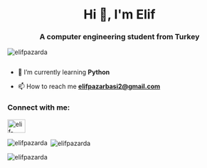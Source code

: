 <h1 align="center">Hi 👋, I'm Elif</h1>
<h3 align="center">A computer engineering student from Turkey</h3>

<p align="left"> <img src="https://komarev.com/ghpvc/?username=elifpazarda&label=Profile%20views&color=0e75b6&style=flat" alt="elifpazarda" /> </p>

<p align="left"> <a href="https://twitter.com/" target="blank"><img src="https://img.shields.io/twitter/follow/?logo=twitter&style=for-the-badge" alt="" /></a> </p>

- 🌱 I’m currently learning **Python**

- 📫 How to reach me **elifpazarbasi2@gmail.com**

<h3 align="left">Connect with me:</h3>
<p align="left">
<a href="https://linkedin.com/in/elif-pazarbaşı-31a370249" target="blank"><img align="center" src="https://raw.githubusercontent.com/rahuldkjain/github-profile-readme-generator/master/src/images/icons/Social/linked-in-alt.svg" alt="elif-pazarbaşı-31a370249" height="30" width="40" /></a>
</p>

<p><img align="left" src="https://github-readme-stats.vercel.app/api/top-langs?username=elifpazarda&show_icons=true&locale=en&layout=compact" alt="elifpazarda" /></p>

<p>&nbsp;<img align="center" src="https://github-readme-stats.vercel.app/api?username=elifpazarda&show_icons=true&locale=en" alt="elifpazarda" /></p>

<p><img align="center" src="https://github-readme-streak-stats.herokuapp.com/?user=elifpazarda&" alt="elifpazarda" /></p>

